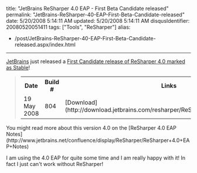 title: "JetBrains ReSharper 4.0 EAP - First Beta Candidate released"
permalink: "JetBrains-ReSharper-40-EAP-First-Beta-Candidate-released"
date: 5/20/2008 5:14:11 AM
updated: 5/20/2008 5:14:11 AM
disqusIdentifier: 20080520051411
tags: ["Tools", "ReSharper"]
alias:
 - /post/JetBrains-ReSharper-40-EAP-First-Beta-Candidate-released.aspx/index.html
---
[JetBrains](http://www.jetbrains.com/) just released a [First Candidate release of ReSharper 4.0 marked as Stable](http://www.jetbrains.net/confluence/display/ReSharper/ReSharper+4.0+Nightly+Builds)!

> <div class="page view" id="content">     <div class="wiki-content">       <table class="confluenceTable"><tbody>           <tr>             <th class="confluenceTh">Date </th>              <th class="confluenceTh">Build # </th>              <th class="confluenceTh">Links </th>              <th class="confluenceTh">Status </th>              <th class="confluenceTh">Comment </th>              <th class="confluenceTh">Known problems </th>              <th class="confluenceTh">Fixed issues </th>           </tr>            <tr>             <td class="confluenceTd">19 May 2008</td>              <td class="confluenceTd">804</td>              <td class="confluenceTd">[Download](http://download.jetbrains.com/resharper/ReSharperSetup.4.0.804.16.msi)</td>              <td class="confluenceTd">Beta Candidate</td>              <td class="confluenceTd"><font color="#008000">**Stable**</font></td>              <td class="confluenceTd">None</td>              <td class="confluenceTd">[Fixes](http://www.jetbrains.net/jira/secure/IssueNavigator.jspa?reset=true&&type=-2&pid=10241&customfield_10011%3AlessThan=00000000000804.000&customfield_10011%3AgreaterThan=00000000000804.000&resolution=1&sorter/field=issuekey&sorter/order=DESC)</td>           </tr>         </tbody></table>     </div>   </div>
<!-- more -->

  <div class="wiki-content">You might read more about this version 4.0 on the [ReSharper 4.0 EAP Notes](http://www.jetbrains.net/confluence/display/ReSharper/ReSharper+4.0+EAP+Notes)</div>  

I am using the 4.0 EAP for quite some time and I am really happy with it! In fact I just can't work without ReSharper!
